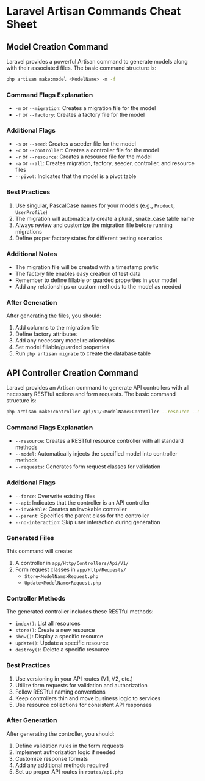 # Laravel Artisan Commands Cheat Sheet

## Model Creation Command

Laravel provides a powerful Artisan command to generate models along with their associated files. The basic command structure is:

```bash
php artisan make:model <ModelName> -m -f
```
### Command Flags Explanation

- `-m` or `--migration`: Creates a migration file for the model
- `-f` or `--factory`: Creates a factory file for the model
  
### Additional Flags

- `-s` or `--seed`: Creates a seeder file for the model
- `-c` or `--controller`: Creates a controller file for the model
- `-r` or `--resource`: Creates a resource file for the model
- `-a` or `--all`: Creates migration, factory, seeder, controller, and resource files
- `--pivot`: Indicates that the model is a pivot table

### Best Practices

1. Use singular, PascalCase names for your models (e.g., `Product`, `UserProfile`)
2. The migration will automatically create a plural, snake_case table name
3. Always review and customize the migration file before running migrations
4. Define proper factory states for different testing scenarios

### Additional Notes

- The migration file will be created with a timestamp prefix
- The factory file enables easy creation of test data
- Remember to define fillable or guarded properties in your model
- Add any relationships or custom methods to the model as needed

### After Generation

After generating the files, you should:

1. Add columns to the migration file
2. Define factory attributes
3. Add any necessary model relationships
4. Set model fillable/guarded properties
5. Run `php artisan migrate` to create the database table

## API Controller Creation Command

Laravel provides an Artisan command to generate API controllers with all necessary RESTful actions and form requests. The basic command structure is:

```bash
php artisan make:controller Api/V1/<ModelName>Controller --resource --model=<ModelName> --requests
```

### Command Flags Explanation

- `--resource`: Creates a RESTful resource controller with all standard methods
- `--model`: Automatically injects the specified model into controller methods
- `--requests`: Generates form request classes for validation

### Additional Flags
- `--force`: Overwrite existing files
- `--api`: Indicates that the controller is an API controller
- `--invokable`: Creates an invokable controller
- `--parent`: Specifies the parent class for the controller
- `--no-interaction`: Skip user interaction during generation

### Generated Files

This command will create:
1. A controller in `app/Http/Controllers/Api/V1/`
2. Form request classes in `app/Http/Requests/`
    - `Store<ModelName>Request.php`
    - `Update<ModelName>Request.php`

### Controller Methods

The generated controller includes these RESTful methods:
- `index()`: List all resources
- `store()`: Create a new resource
- `show()`: Display a specific resource
- `update()`: Update a specific resource
- `destroy()`: Delete a specific resource

### Best Practices

1. Use versioning in your API routes (V1, V2, etc.)
2. Utilize form requests for validation and authorization
3. Follow RESTful naming conventions
4. Keep controllers thin and move business logic to services
5. Use resource collections for consistent API responses

### After Generation

After generating the controller, you should:

1. Define validation rules in the form requests
2. Implement authorization logic if needed
3. Customize response formats
4. Add any additional methods required
5. Set up proper API routes in `routes/api.php`
